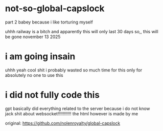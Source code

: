 # not-so-global-capslock
part 2 babey because i like torturing myself

uhhh railway is a bitch and apparently this will only last 30 days so,,
this will be gone november 13 2025

# i am going insain
uhhh yeah cool shit
i probably wasted so much time for this only for absolutely no one to use this

# i did not fully code this
gpt basically did everything related to the server because i do not know jack shit about websocket!!!!!!!!!!!
the html however is made by me

original: https://github.com/nolenroyalty/global-capslock
